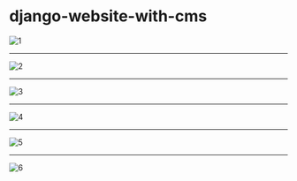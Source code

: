 # django-website-with-cms

![1](https://user-images.githubusercontent.com/33809996/36862747-19cb43ac-1d88-11e8-91b9-c2fbc471433d.jpg)
<hr>

![2](https://user-images.githubusercontent.com/33809996/36862752-1c03967e-1d88-11e8-8613-f3d062c3b078.jpg)
<hr>

![3](https://user-images.githubusercontent.com/33809996/36862475-33c334e6-1d87-11e8-97df-60e90cff6dc8.jpg)
<hr>

![4](https://user-images.githubusercontent.com/33809996/36862481-35d3b986-1d87-11e8-9a86-eaefae21a31f.jpg)
<hr>

![5](https://user-images.githubusercontent.com/33809996/36862483-380ed190-1d87-11e8-946d-9ca0473da989.jpg)
<hr>

![6](https://user-images.githubusercontent.com/33809996/36862485-39aab1a4-1d87-11e8-9553-e3c7c415a68f.jpg)
